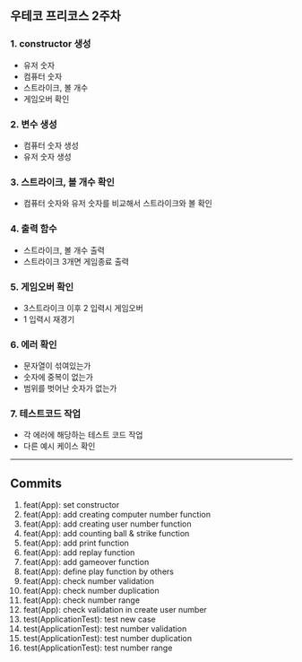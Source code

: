 ## 우테코 프리코스 2주차

### 1. constructor 생성
+ 유저 숫자
+ 컴퓨터 숫자
+ 스트라이크, 볼 개수
+ 게임오버 확인  

### 2. 변수 생성
+ 컴퓨터 숫자 생성
+ 유저 숫자 생성  

### 3. 스트라이크, 볼 개수 확인 
+ 컴퓨터 숫자와 유저 숫자를 비교해서 스트라이크와 볼 확인  

### 4. 출력 함수  
+ 스트라이크, 볼 개수 출력
+ 스트라이크 3개면 게임종료 출력

### 5. 게임오버 확인
+ 3스트라이크 이후 2 입력시 게임오버
+ 1 입력시 재경기

### 6. 에러 확인
+ 문자열이 섞여있는가
+ 숫자에 중복이 없는가
+ 범위를 벗어난 숫자가 없는가

### 7. 테스트코드 작업
+ 각 에러에 해당하는 테스트 코드 작업  
+ 다른 예시 케이스 확인

<hr />

## Commits
1. feat(App): set constructor
2. feat(App): add creating computer number function
3. feat(App): add creating user number function
4. feat(App): add counting ball & strike function
5. feat(App): add print function
6. feat(App): add replay function
7. feat(App): add gameover function
8. feat(App): define play function by others
9. feat(App): check number validation
10. feat(App): check number duplication
11. feat(App): check number range
12. feat(App): check validation in create user number
13. test(ApplicationTest): test new case
14. test(ApplicationTest): test number validation
15. test(ApplicationTest): test number duplication
16. test(ApplicationTest): test number range
